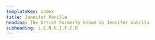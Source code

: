 ```yaml
---
templateKey: index
title: Jennifer Vanilla
heading: The Artist Formerly known as Jennifer Vanilla
subheading: J.E.N.N.I.F.E.R
---
```

